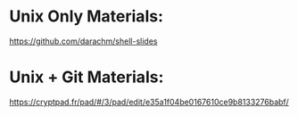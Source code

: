 # Unix Only Materials:

https://github.com/darachm/shell-slides



# Unix + Git Materials:

https://cryptpad.fr/pad/#/3/pad/edit/e35a1f04be0167610ce9b8133276babf/
